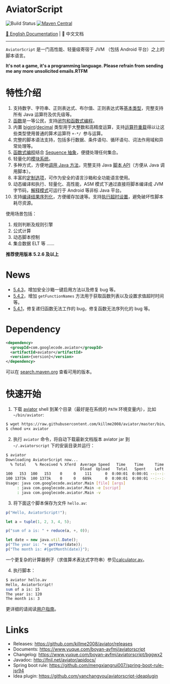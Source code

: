# AviatorScript

![Build Status](https://github.com/killme2008/aviatorscript/actions/workflows/maven.yml/badge.svg)
[![Maven Central](https://img.shields.io/maven-central/v/com.googlecode.aviator/aviator.svg?label=maven%20central)](https://search.maven.org/search?q=g:com.googlecode.aviator%20AND%20aviator)

[📖 English Documentation](README-EN.md) | 📖 中文文档

----------------------------------------

`AviatorScript` 是一门高性能、轻量级寄宿于 JVM （包括 Android 平台）之上的脚本语言。

**It's not a game, it's a programming language. Please refrain from sending me any more unsolicited emails.RTFM**

# 特性介绍

1. 支持数字、字符串、正则表达式、布尔值、正则表达式等[基本类型](https://www.yuque.com/boyan-avfmj/aviatorscript/lvabnw)，完整支持所有 Java 运算符及优先级等。
2. [函数](https://www.yuque.com/boyan-avfmj/aviatorscript/gl2p0q)是一等公民，支持[闭包和函数式编程](https://www.yuque.com/boyan-avfmj/aviatorscript/ksghfc)。
3. 内置 [bigint](https://www.yuque.com/boyan-avfmj/aviatorscript/lvabnw#a0Ifn)/[decimal](https://www.yuque.com/boyan-avfmj/aviatorscript/lvabnw#QbV7z) 类型用于大整数和高精度运算，支持[运算符重载](https://www.yuque.com/boyan-avfmj/aviatorscript/ydllav#5hq4k)得以让这些类型使用普通的算术运算符 `+-*/ `参与运算。
4. 完整的脚本语法支持，包括多行数据、条件语句、循环语句、词法作用域和异常处理等。
5. [函数式编程](https://www.yuque.com/boyan-avfmj/aviatorscript/ksghfc)结合 [Sequence 抽象](https://www.yuque.com/boyan-avfmj/aviatorscript/yc4l93)，便捷处理任何集合。
6. 轻量化的[模块系统](https://www.yuque.com/boyan-avfmj/aviatorscript/rqra81)。
7. 多种方式，方便地[调用 Java 方法](https://www.yuque.com/boyan-avfmj/aviatorscript/xbdgg2)，完整支持 Java [脚本 API](https://www.yuque.com/boyan-avfmj/aviatorscript/bds23b)（方便从 Java 调用脚本）。
8. 丰富的[定制选项](https://www.yuque.com/boyan-avfmj/aviatorscript/yr1oau)，可作为安全的语言沙箱和全功能语言使用。
9. 动态编译和执行、轻量化、高性能，ASM 模式下通过直接将脚本编译成 JVM 字节码，[解释模式](https://www.yuque.com/boyan-avfmj/aviatorscript/ok8agx)可运行于 Android 等非标 Java 平台。
10. 支持[编译结果序列化](https://github.com/killme2008/aviatorscript/blob/master/src/test/java/com/googlecode/aviator/example/SerializeExample.java)，方便缓存加速等。支持[执行超时设置](https://github.com/killme2008/aviatorscript/blob/master/src/test/java/com/googlecode/aviator/example/TimeoutExample.java)，避免破坏性脚本耗尽资源。

使用场景包括：
1. 规则判断及规则引擎
2. 公式计算
3. 动态脚本控制
4. 集合数据 ELT 等
……

**推荐使用版本 5.2.6 及以上**

# News

* [5.4.3](https://github.com/killme2008/aviatorscript/releases/tag/aviator-5.4.3)，增加安全沙箱一键启用方法以及修复 bug 等。
* [5.4.2](https://github.com/killme2008/aviatorscript/releases/tag/aviator-5.4.2)，增加 `getFunctionNames` 方法用于获取函数列表以及设置求值超时时间等。
* [5.4.1](https://github.com/killme2008/aviatorscript/releases/tag/aviator-5.4.1)，修复递归函数无法工作的 bug，修复函数无法序列化的 bug 等。

# Dependency

```xml
<dependency>
  <groupId>com.googlecode.aviator</groupId>
  <artifactId>aviator</artifactId>
  <version>{version}</version>
</dependency>
```

可以在 [search.maven.org](https://search.maven.org/search?q=g:com.googlecode.aviator%20AND%20a:aviator&core=gav) 查看可用的版本。

# 快速开始

1. 下载 [aviator](https://raw.githubusercontent.com/killme2008/aviator/master/bin/aviator) shell 到某个目录（最好是在系统的 `PATH` 环境变量内），比如 `~/bin/aviator`:

```sh
$ wget https://raw.githubusercontent.com/killme2008/aviator/master/bin/aviator
$ chmod u+x aviator
```

2. 执行  `aviator`  命令，将自动下载最新文档版本 aviator jar 到  `~/.aviatorscript`  下的安装目录并运行：

```sh
$ aviator
Downloading AviatorScript now...
  % Total    % Received % Xferd  Average Speed   Time    Time     Time  Current
                                 Dload  Upload   Total   Spent    Left  Speed
100   153  100   153    0     0    111      0  0:00:01  0:00:01 --:--:--   111
100 1373k  100 1373k    0     0   689k      0  0:00:01  0:00:01 --:--:--  689k
Usage: java com.googlecode.aviator.Main [file] [args]
     : java com.googlecode.aviator.Main -e [script]
     : java com.googlecode.aviator.Main -v
```

3. 将下面这个脚本保存为文件  `hello.av`:

```js
p("Hello, AviatorScript!");

let a = tuple(1, 2, 3, 4, 5);

p("sum of a is: " + reduce(a, +, 0));

let date = new java.util.Date();
p("The year is: "+ getYear(date));
p("The month is: #{getMonth(date)}");
```

一个更复杂的计算器例子（求值算术表达式字符串）参见[calculator.av](https://github.com/killme2008/aviatorscript/blob/master/examples/calculator.av)。

4. 执行脚本：

```sh
$ aviator hello.av
Hello, AviatorScript!
sum of a is: 15
The year is: 120
The month is: 3
```


更详细的请阅读[用户指南](https://www.yuque.com/boyan-avfmj/aviatorscript/cpow90)。

# Links

* Releases: <https://github.com/killme2008/aviator/releases>
* Documents: <https://www.yuque.com/boyan-avfmj/aviatorscript>
* Changelog: <https://www.yuque.com/boyan-avfmj/aviatorscript/bggwx2>
* Javadoc: <http://fnil.net/aviator/apidocs/>
* Spring boot rule: <https://github.com/mengxiangrui007/spring-boot-rule-jsr94>
* Idea plugin: <https://github.com/yanchangyou/aviatorscript-ideaplugin>
